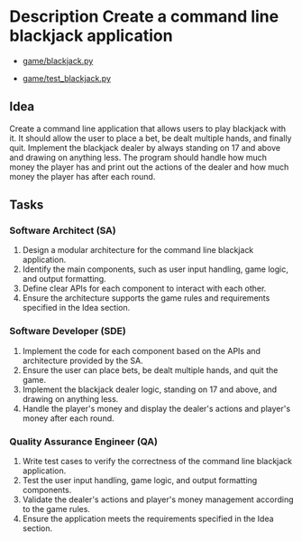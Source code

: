 # Description Create a command line blackjack application 

-   [game/blackjack.py](game/blackjack.py)

-   [game/test_blackjack.py](game/test_blackjack.py)

## Idea

Create a command line application that allows users to play blackjack with it. It should allow the user to place a bet, be dealt multiple hands, and finally quit. Implement the blackjack dealer by always standing on 17 and above and drawing on anything less. The program should handle how much money the player has and print out the actions of the dealer and how much money the player has after each round.

## Tasks

### Software Architect (SA)

1. Design a modular architecture for the command line blackjack application.
2. Identify the main components, such as user input handling, game logic, and output formatting.
3. Define clear APIs for each component to interact with each other.
4. Ensure the architecture supports the game rules and requirements specified in the Idea section.

### Software Developer (SDE)

1. Implement the code for each component based on the APIs and architecture provided by the SA.
2. Ensure the user can place bets, be dealt multiple hands, and quit the game.
3. Implement the blackjack dealer logic, standing on 17 and above, and drawing on anything less.
4. Handle the player's money and display the dealer's actions and player's money after each round.

### Quality Assurance Engineer (QA)

1. Write test cases to verify the correctness of the command line blackjack application.
2. Test the user input handling, game logic, and output formatting components.
3. Validate the dealer's actions and player's money management according to the game rules.
4. Ensure the application meets the requirements specified in the Idea section.
